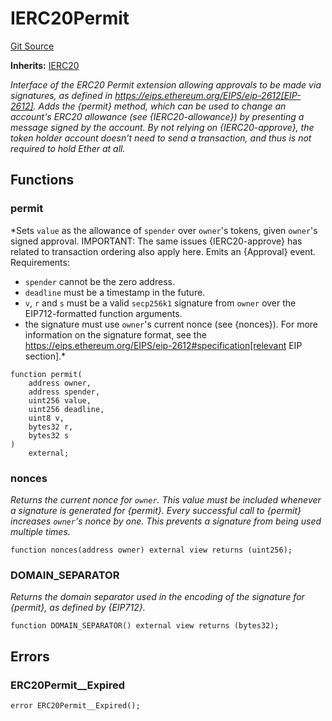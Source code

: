 # IERC20Permit
[Git Source](https://github.com/ContractLabs/foundry-bountykinds-contract/blob/67e6855d3beabdf242cc0b51d9e53b087a5235b9/src/oz-custom/oz/token/ERC20/extensions/IERC20Permit.sol)

**Inherits:**
[IERC20](/src/oz-custom/oz/token/ERC20/IERC20.sol/interface.IERC20.md)

*Interface of the ERC20 Permit extension allowing approvals to be made
via signatures, as defined in
https://eips.ethereum.org/EIPS/eip-2612[EIP-2612].
Adds the {permit} method, which can be used to change an account's ERC20
allowance (see {IERC20-allowance}) by
presenting a message signed by the account. By not relying on
{IERC20-approve}, the token holder account doesn't
need to send a transaction, and thus is not required to hold Ether at all.*


## Functions
### permit

*Sets `value` as the allowance of `spender` over ``owner``'s tokens,
given ``owner``'s signed approval.
IMPORTANT: The same issues {IERC20-approve} has related to transaction
ordering also apply here.
Emits an {Approval} event.
Requirements:
- `spender` cannot be the zero address.
- `deadline` must be a timestamp in the future.
- `v`, `r` and `s` must be a valid `secp256k1` signature from `owner`
over the EIP712-formatted function arguments.
- the signature must use ``owner``'s current nonce (see {nonces}).
For more information on the signature format, see the
https://eips.ethereum.org/EIPS/eip-2612#specification[relevant EIP
section].*


```solidity
function permit(
    address owner,
    address spender,
    uint256 value,
    uint256 deadline,
    uint8 v,
    bytes32 r,
    bytes32 s
)
    external;
```

### nonces

*Returns the current nonce for `owner`. This value must be
included whenever a signature is generated for {permit}.
Every successful call to {permit} increases ``owner``'s nonce by one. This
prevents a signature from being used multiple times.*


```solidity
function nonces(address owner) external view returns (uint256);
```

### DOMAIN_SEPARATOR

*Returns the domain separator used in the encoding of the signature
for {permit}, as defined by {EIP712}.*


```solidity
function DOMAIN_SEPARATOR() external view returns (bytes32);
```

## Errors
### ERC20Permit__Expired

```solidity
error ERC20Permit__Expired();
```

